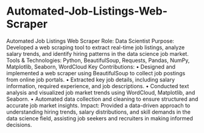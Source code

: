 # Automated-Job-Listings-Web-Scraper

Automated Job Listings Web Scraper
Role: Data Scientist
Purpose: Developed a web scraping tool to extract real-time job listings, analyze salary trends, and identify hiring patterns in the data science job market.
Tools & Technologies: Python, BeautifulSoup, Requests, Pandas, NumPy, Matplotlib, Seaborn, WordCloud
Key Contributions:
•	Designed and implemented a web scraper using BeautifulSoup to collect job postings from online job portals.
•	Extracted key job details, including salary information, required experience, and job descriptions.
•	Conducted text analysis and visualized job market trends using WordCloud, Matplotlib, and Seaborn.
•	Automated data collection and cleaning to ensure structured and accurate job market insights.
Impact: Provided a data-driven approach to understanding hiring trends, salary distributions, and skill demands in the data science field, assisting job seekers and recruiters in making informed decisions.
